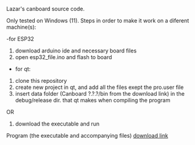 Lazar's canboard source code.

Only tested on Windows (11).
Steps in order to make it work on a diferent machine(s):

-for ESP32
1. download arduino ide and necessary board files
2. open esp32_file.ino and flash to board

- for qt:
1. clone this repository
2. create new project in qt, and add all the files exept the pro.user file
3. insert data folder (Canboard ?.?.?/bin from the download link) in the debug/release dir. that qt makes when compiling the program

OR

1. download the executable and run

Program (the executable and accompanying files) [download link](https://1drv.ms/u/c/77ce3e4a44b108e0/EeJ60Um_XThMjsYTow-ooTYBCFNZ0ZDJBs-Dqok-Yx25fA?e=ta2nKl)

